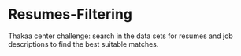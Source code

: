 # Resumes-Filtering
Thakaa center challenge: search in the data sets for resumes and job descriptions to find the best suitable matches.
